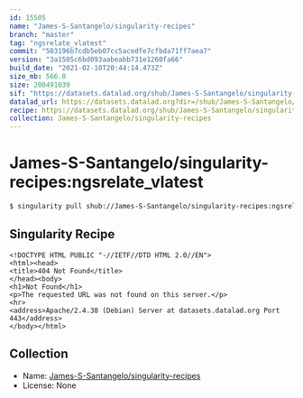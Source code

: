 ```yaml
---
id: 15505
name: "James-S-Santangelo/singularity-recipes"
branch: "master"
tag: "ngsrelate_vlatest"
commit: "503196b7cdb5eb07cc5acedfe7cfbda71ff7aea7"
version: "3a1505c6bd093aabeabb731e1260fa66"
build_date: "2021-02-10T20:44:14.473Z"
size_mb: 566.0
size: 200491039
sif: "https://datasets.datalad.org/shub/James-S-Santangelo/singularity-recipes/ngsrelate_vlatest/2021-02-10-503196b7-3a1505c6/3a1505c6bd093aabeabb731e1260fa66.sif"
datalad_url: https://datasets.datalad.org?dir=/shub/James-S-Santangelo/singularity-recipes/ngsrelate_vlatest/2021-02-10-503196b7-3a1505c6/
recipe: https://datasets.datalad.org/shub/James-S-Santangelo/singularity-recipes/ngsrelate_vlatest/2021-02-10-503196b7-3a1505c6/Singularity
collection: James-S-Santangelo/singularity-recipes
---
```


# James-S-Santangelo/singularity-recipes:ngsrelate_vlatest

```bash
$ singularity pull shub://James-S-Santangelo/singularity-recipes:ngsrelate_vlatest
```

## Singularity Recipe

```singularity
<!DOCTYPE HTML PUBLIC "-//IETF//DTD HTML 2.0//EN">
<html><head>
<title>404 Not Found</title>
</head><body>
<h1>Not Found</h1>
<p>The requested URL was not found on this server.</p>
<hr>
<address>Apache/2.4.38 (Debian) Server at datasets.datalad.org Port 443</address>
</body></html>
```

## Collection

 - Name: [James-S-Santangelo/singularity-recipes](https://github.com/James-S-Santangelo/singularity-recipes)
 - License: None

